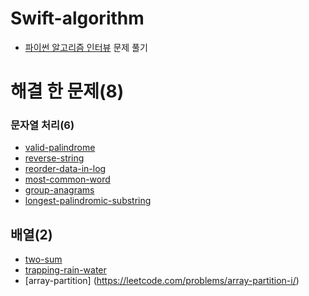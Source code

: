 # Swift-algorithm
- [파이썬 알고리즘 인터뷰](https://book.naver.com/bookdb/book_detail.nhn?bid=16406247) 문제 풀기  



# 해결 한 문제(8)



### 문자열 처리(6) 
- [valid-palindrome](https://leetcode.com/problems/valid-palindrome/)
- [reverse-string](https://leetcode.com/problems/reverse-string/submissions/)
- [reorder-data-in-log](https://leetcode.com/problems/reorder-data-in-log-files/submissions/)   
- [most-common-word](https://leetcode.com/problems/most-common-word/)
- [group-anagrams](https://leetcode.com/problems/group-anagrams/)   
- [longest-palindromic-substring](https://leetcode.com/problems/longest-palindromic-substring/)  


## 배열(2) 
- [two-sum](https://leetcode.com/problems/two-sum/)
- [trapping-rain-water](https://leetcode.com/problems/trapping-rain-water/)
- [array-partition] (https://leetcode.com/problems/array-partition-i/)
